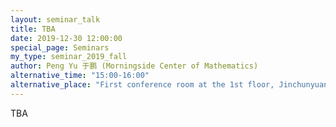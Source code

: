 ```yaml
---
layout: seminar_talk
title: TBA
date: 2019-12-30 12:00:00
special_page: Seminars
my_type: seminar_2019_fall
author: Peng Yu 于鹏 (Morningside Center of Mathematics)
alternative_time: "15:00-16:00"
alternative_place: "First conference room at the 1st floor, Jinchunyuan West Building"
---
```


TBA
